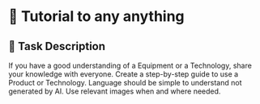 # 🚀 Tutorial to any anything 

## 📝 Task Description
If you have a good understanding of a Equipment or a Technology, share your knowledge with everyone. Create a step-by-step guide to use a Product or Technology.
Language should be simple to understand not generated by AI.
Use relevant images when and where needed.